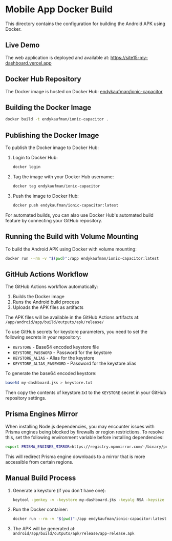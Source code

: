 # Mobile App Docker Build

This directory contains the configuration for building the Android APK using Docker.

## Live Demo

The web application is deployed and available at: https://site15-my-dashboard.vercel.app

## Docker Hub Repository

The Docker image is hosted on Docker Hub:
[endykaufman/ionic-capacitor](https://hub.docker.com/repository/docker/endykaufman/ionic-capacitor/tags/latest)

## Building the Docker Image

```bash
docker build -t endykaufman/ionic-capacitor .
```

## Publishing the Docker Image

To publish the Docker image to Docker Hub:

1. Login to Docker Hub:
   ```bash
   docker login
   ```

2. Tag the image with your Docker Hub username:
   ```bash
   docker tag endykaufman/ionic-capacitor
   ```

3. Push the image to Docker Hub:
   ```bash
   docker push endykaufman/ionic-capacitor:latest
   ```

For automated builds, you can also use Docker Hub's automated build feature by connecting your GitHub repository.

## Running the Build with Volume Mounting

To build the Android APK using Docker with volume mounting:

```bash
docker run --rm -v "$(pwd)":/app endykaufman/ionic-capacitor:latest
```

## GitHub Actions Workflow

The GitHub Actions workflow automatically:
1. Builds the Docker image
2. Runs the Android build process
3. Uploads the APK files as artifacts

The APK files will be available in the GitHub Actions artifacts at:
`/app/android/app/build/outputs/apk/release/`

To use GitHub secrets for keystore parameters, you need to set the following secrets in your repository:
- `KEYSTORE` - Base64 encoded keystore file
- `KEYSTORE_PASSWORD` - Password for the keystore
- `KEYSTORE_ALIAS` - Alias for the keystore
- `KEYSTORE_ALIAS_PASSWORD` - Password for the keystore alias

To generate the base64 encoded keystore:
```bash
base64 my-dashboard.jks > keystore.txt
```

Then copy the contents of keystore.txt to the `KEYSTORE` secret in your GitHub repository settings.

## Prisma Engines Mirror

When installing Node.js dependencies, you may encounter issues with Prisma engines being blocked by firewalls or region restrictions. To resolve this, set the following environment variable before installing dependencies:

```bash
export PRISMA_ENGINES_MIRROR=https://registry.npmmirror.com/-/binary/prisma
```

This will redirect Prisma engine downloads to a mirror that is more accessible from certain regions.

## Manual Build Process

1. Generate a keystore (if you don't have one):
   ```bash
   keytool -genkey -v -keystore my-dashboard.jks -keyalg RSA -keysize 2048 -storepass 12345678 -keypass 12345678 -validity 10000 -alias my-dashboard -dname "CN=Ilshat Khamitov, OU=My Dashboard, O=Site15, L=Ufa, ST=Unknown, C=ru"
   ```

2. Run the Docker container:
   ```bash
   docker run --rm -v "$(pwd)":/app endykaufman/ionic-capacitor:latest
   ```

3. The APK will be generated at:
   `android/app/build/outputs/apk/release/app-release.apk`